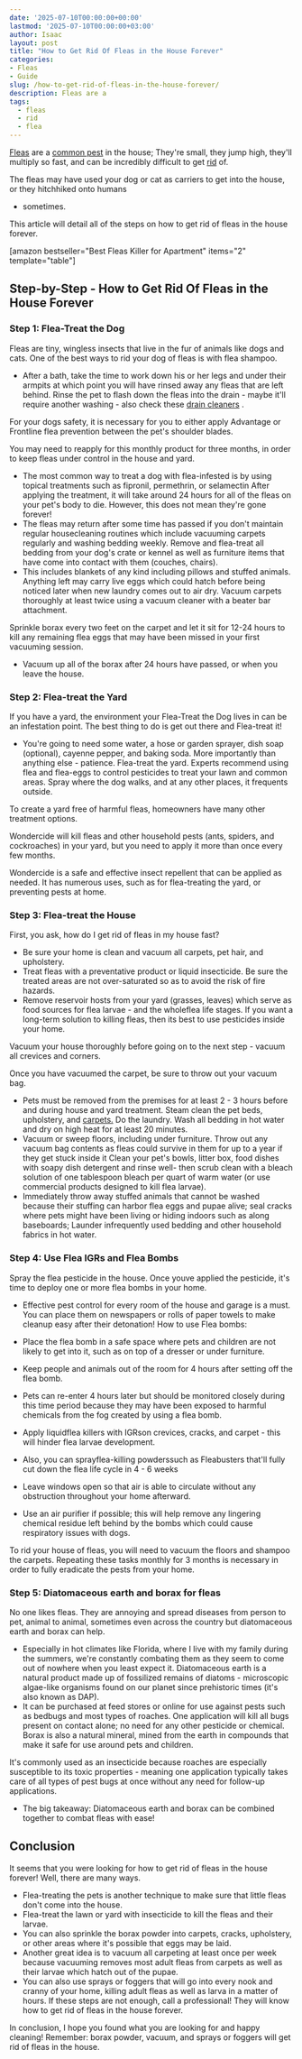 ```yaml
---
date: '2025-07-10T00:00:00+00:00'
lastmod: '2025-07-10T00:00:00+03:00'
author: Isaac
layout: post
title: "How to Get Rid Of Fleas in the House Forever"
categories:
- Fleas
- Guide
slug: /how-to-get-rid-of-fleas-in-the-house-forever/
description: Fleas are a
tags: 
  - fleas
  - rid
  - flea
---
```

[Fleas](/posts/getting-rid-of-fleas-in-the-carpet/) are a
[common pest](https://entnemdept.ufl.edu/creatures/urban/occas/catflea.htm)
in the house; They're small, they jump high, they'll multiply so fast, and can be incredibly difficult to get [rid](/posts/how-to-get-rid-of-flea-eggs-on-cats/) of.

The fleas may have used your dog or cat as carriers to get into the house, or
they hitchhiked onto humans
- sometimes.

This article will detail all of the steps on how to get rid of fleas in the house forever.

[amazon bestseller="Best Fleas Killer for Apartment" items="2" template="table"]
## Step-by-Step - How to Get Rid Of Fleas in the House Forever
### Step 1: Flea-Treat the Dog
Fleas are tiny, wingless insects that live in the fur of animals like dogs and cats. One of the best ways to rid your dog of fleas is with flea shampoo.
- After a bath, take the time to work down his or her legs and under their armpits at which point you will have rinsed away any fleas that are left behind.
Rinse the pet to flash down the fleas into the drain - maybe it'll require another washing - also check these
[drain cleaners](https://pestpolicy.com/best-drain-cleaner//)
.

For your dogs safety, it is necessary for you to either apply Advantage or Frontline flea prevention between the pet's shoulder blades.

You may need to reapply for this monthly product for three months, in order to keep fleas under control in the house and yard.
- The most common way to treat a dog with flea-infested is by using topical treatments such as fipronil, permethrin, or selamectin
After applying the treatment, it will take around 24 hours for all of the fleas on your pet's body to die. However, this does not mean they're gone forever!
- The fleas may return after some time has passed if you don't maintain regular housecleaning routines which include vacuuming carpets regularly and washing bedding weekly.
Remove and flea-treat all bedding from your dog's crate or kennel as well as furniture items that have come into contact with them (couches, chairs).
- This includes blankets of any kind including pillows and stuffed animals.
Anything left may carry live eggs which could hatch before being noticed later when new laundry comes out to air dry.
Vacuum carpets thoroughly
at least twice using a vacuum cleaner with a beater bar attachment.

Sprinkle borax every two feet on the carpet and let it sit for 12-24 hours to kill any remaining flea eggs that may have been missed in your first vacuuming session.
- Vacuum up all of the borax after 24 hours have passed, or when you leave the house.
### Step 2: Flea-treat the Yard
If you have a yard, the environment your Flea-Treat the Dog lives in can be an infestation point. The best thing to do is get out there and Flea-treat it!
- You're going to need some water, a hose or garden sprayer, dish soap (optional), cayenne pepper, and baking soda. More importantly than anything else - patience.
Flea-treat the yard. Experts recommend using flea and flea-eggs to control pesticides to treat your lawn and common areas. Spray where the dog walks, and at any other places, it frequents outside.

To create a yard free of harmful fleas, homeowners have many other treatment options.

Wondercide will kill fleas and other household pests (ants, spiders, and cockroaches) in your yard, but you need to apply it more than once every few months.

Wondercide is a safe and effective insect repellent that can be applied as needed. It has numerous uses, such as for flea-treating the yard, or preventing pests at home.
### Step 3: Flea-treat the House
First, you ask, how do I get rid of fleas in my house fast?
- Be sure your home is clean and vacuum all carpets, pet hair, and upholstery.
- Treat fleas with a preventative product or liquid insecticide. Be sure the treated areas are not over-saturated so as to avoid the risk of fire hazards.
- Remove reservoir hosts from your yard (grasses, leaves) which serve as food sources for flea larvae - and the wholeflea life stages.
If you want a long-term solution to killing fleas, then its best to use pesticides inside your home.

Vacuum your house thoroughly before going on to the next step - vacuum all crevices and corners.

Once you have vacuumed the carpet, be sure to throw out your vacuum bag.
- Pets must be removed from the premises for at least 2 - 3 hours before and during house and yard treatment.
Steam clean the pet beds, upholstery, and
[carpets.](https://pestpolicy.com/getting-rid-of-fleas-in-the-carpet/)
Do the laundry. Wash all bedding in hot water and dry on high heat for at least 20 minutes.
- Vacuum or sweep floors, including under furniture. Throw out any vacuum bag contents as fleas could survive in them for up to a year if they get stuck inside it
Clean your pet's bowls, litter box, food dishes with soapy dish detergent and rinse well- then scrub clean with a bleach solution of one tablespoon bleach per quart of warm water (or use commercial products designed to kill flea larvae).
- Immediately throw away stuffed animals that cannot be washed because their stuffing can harbor flea eggs and pupae alive; seal cracks where pets might have been living or hiding indoors such as along baseboards; Launder infrequently used bedding and other household fabrics in hot water.
### Step 4: Use Flea IGRs and Flea Bombs
Spray the flea pesticide in the house. Once youve applied the pesticide, it's time to deploy one or more flea bombs in your home.
- Effective pest control for every room of the house and garage is a must. You can place them on newspapers or rolls of paper towels to make cleanup easy after their detonation!
How to use Flea bombs:

- Place the flea bomb in a safe space where pets and children are not likely to get into it, such as on top of a dresser or under furniture.

- Keep people and animals out of the room for 4 hours after setting off the flea bomb.

- Pets can re-enter 4 hours later but should be monitored closely during this time period because they may have been exposed to harmful chemicals from the fog created by using a flea bomb.
- Apply liquidflea killers with IGRson crevices, cracks, and carpet - this will hinder flea larvae development.
- Also, you can sprayflea-killing powderssuch as Fleabusters that'll fully cut down the flea life cycle in 4 - 6 weeks
- Leave windows open so that air is able to circulate without any obstruction throughout your home afterward.

- Use an air purifier if possible; this will help remove any lingering chemical residue left behind by the bombs which could cause respiratory issues with dogs.

To rid your house of fleas, you will need to vacuum the floors and shampoo the carpets. Repeating these tasks monthly for 3 months is necessary in order to fully eradicate the pests from your home.
### Step 5: Diatomaceous earth and borax for fleas
No one likes fleas. They are annoying and spread diseases from person to pet, animal to animal, sometimes even across the country but diatomaceous earth and borax can help.
- Especially in hot climates like Florida, where I live with my family during the summers, we're constantly combating them as they seem to come out of nowhere when you least expect it.
Diatomaceous earth is a natural product made up of fossilized remains of diatoms - microscopic algae-like organisms found on our planet since prehistoric times (it's also known as DAP).
- It can be purchased at feed stores or online for use against pests such as bedbugs and most types of roaches. One application will kill all bugs present on contact alone; no need for any other pesticide or chemical.
Borax is also a natural mineral, mined from the earth in compounds that make it safe for use around pets and children.

It's commonly used as an insecticide because roaches are especially susceptible to its toxic properties - meaning one application typically takes care of all types of pest bugs at once without any need for follow-up applications.
- The big takeaway: Diatomaceous earth and borax can be combined together to combat fleas with ease!
## Conclusion
It seems that you were looking for how to get rid of fleas in the house forever! Well, there are many ways.
- Flea-treating the pets is another technique to make sure that little fleas don't come into the house.
- Flea-treat the lawn or yard with insecticide to kill the fleas and their larvae.
- You can also sprinkle the borax powder into carpets, cracks, upholstery, or other areas where it's possible that eggs may be laid.
- Another great idea is to vacuum all carpeting at least once per week because vacuuming removes most adult fleas from carpets as well as their larvae which hatch out of the pupae.
- You can also use sprays or foggers that will go into every nook and cranny of your home, killing adult fleas as well as larva in a matter of hours.
If these steps are not enough, call a professional! They will know how to get rid of fleas in the house forever.

In conclusion, I hope you found what you are looking for and happy cleaning! Remember: borax powder, vacuum, and sprays or foggers will get rid of fleas in the house.
